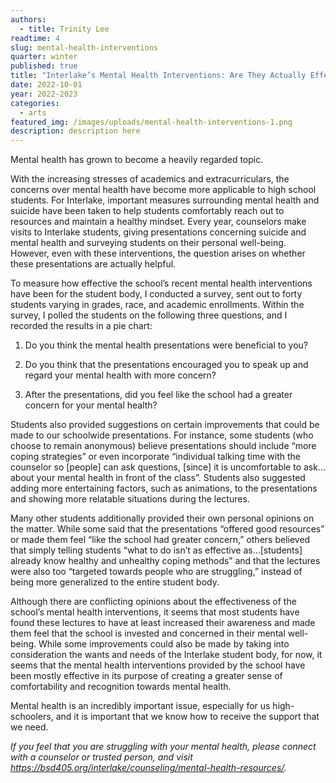 ```yaml
---
authors:
  - title: Trinity Lee
readtime: 4
slug: mental-health-interventions
quarter: winter
published: true
title: "Interlake’s Mental Health Interventions: Are They Actually Effective?"
date: 2022-10-01
year: 2022-2023
categories:
  - arts
featured_img: /images/uploads/mental-health-interventions-1.png
description: description here
---
```


Mental health has grown to become a heavily regarded topic.

With the increasing stresses of academics and extracurriculars, the concerns over mental health have become more applicable to high school students. For Interlake, important measures surrounding mental health and suicide have been taken to help students comfortably reach out to resources and maintain a healthy mindset. Every year, counselors make visits to Interlake students, giving presentations concerning suicide and mental health and surveying students on their personal well-being. However, even with these interventions, the question arises on whether these presentations are actually helpful.

To measure how effective the school’s recent mental health interventions have been for the student body, I conducted a survey, sent out to forty students varying in grades, race, and academic enrollments. Within the survey, I polled the students on the following three questions, and I recorded the results in a pie chart:

1. Do you think the mental health presentations were beneficial to you?

2. Do you think that the presentations encouraged you to speak up and regard your mental health with more concern?

3. After the presentations, did you feel like the school had a greater concern for your mental health?

Students also provided suggestions on certain improvements that could be made to our schoolwide presentations. For instance, some students (who choose to remain anonymous) believe presentations should include “more coping strategies” or even incorporate “individual talking time with the counselor so \[people] can ask questions, \[since] it is uncomfortable to ask…about your mental health in front of the class”. Students also suggested adding more entertaining factors, such as animations, to the presentations and showing more relatable situations during the lectures.

Many other students additionally provided their own personal opinions on the matter. While some said that the presentations “offered good resources” or made them feel “like the school had greater concern,” others believed that simply telling students “what to do isn’t as effective as…\[students] already know healthy and unhealthy coping methods” and that the lectures were also too “targeted towards people who are struggling,” instead of being more generalized to the entire student body.

Although there are conflicting opinions about the effectiveness of the school’s mental health interventions, it seems that most students have found these lectures to have at least increased their awareness and made them feel that the school is invested and concerned in their mental well-being. While some improvements could also be made by taking into consideration the wants and needs of the Interlake student body, for now, it seems that the mental health interventions provided by the school have been mostly effective in its purpose of creating a greater sense of comfortability and recognition towards mental health.

Mental health is an incredibly important issue, especially for us high-schoolers, and it is important that we know how to receive the support that we need.

_If you feel that you are struggling with your mental health, please connect with a counselor or trusted person, and visit <https://bsd405.org/interlake/counseling/mental-health-resources/>._
